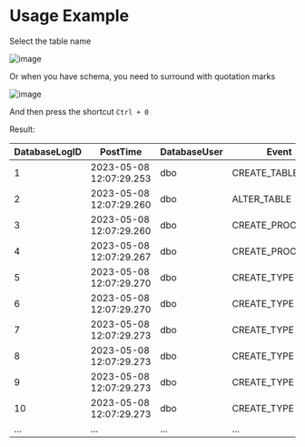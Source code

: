 # Usage Example

Select the table name

![image](https://github.com/user-attachments/assets/be48ec5f-5f04-41db-9985-a5b8a9aae8ff)

Or when you have schema, you need to surround with quotation marks

![image](https://github.com/user-attachments/assets/67635cf3-82af-444f-aa1e-5d1bf5b2b54f)

And then press the shortcut `Ctrl + 0`

Result:

| DatabaseLogID | PostTime | DatabaseUser | Event | Schema | Object | ... |
| ------------- | -------- | ------------ | ----- | ------ | ------ | --- |
| 1 |	2023-05-08 12:07:29.253 |	dbo |	CREATE_TABLE |	dbo |	ErrorLog | ...
| 2 |	2023-05-08 12:07:29.260 |	dbo |	ALTER_TABLE |	dbo |	ErrorLog | ...
| 3 |	2023-05-08 12:07:29.260 |	dbo |	CREATE_PROCEDURE | dbo | uspPrintError | ...
| 4 |	2023-05-08 12:07:29.267 |	dbo |	CREATE_PROCEDURE | dbo | uspLogError | ...
| 5 |	2023-05-08 12:07:29.270 |	dbo |	CREATE_TYPE |	dbo |	AccountNumber | ...
| 6 |	2023-05-08 12:07:29.270 |	dbo |	CREATE_TYPE |	dbo |	Flag | ...
| 7 |	2023-05-08 12:07:29.273 |	dbo |	CREATE_TYPE |	dbo |	NameStyle | ...
| 8 |	2023-05-08 12:07:29.273 |	dbo |	CREATE_TYPE |	dbo |	Name | ...
| 9 |	2023-05-08 12:07:29.273 |	dbo |	CREATE_TYPE |	dbo |	OrderNumber | ...
| 10 | 2023-05-08 12:07:29.273 | dbo | CREATE_TYPE | dbo | Phone | ...
| ... | ... | ... | ... | ... |	... | ...
